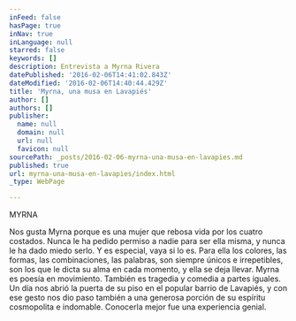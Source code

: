 ```yaml
---
inFeed: false
hasPage: true
inNav: true
inLanguage: null
starred: false
keywords: []
description: Entrevista a Myrna Rivera
datePublished: '2016-02-06T14:41:02.843Z'
dateModified: '2016-02-06T14:40:44.429Z'
title: 'Myrna, una musa en Lavapiés'
author: []
authors: []
publisher:
  name: null
  domain: null
  url: null
  favicon: null
sourcePath: _posts/2016-02-06-myrna-una-musa-en-lavapies.md
published: true
url: myrna-una-musa-en-lavapies/index.html
_type: WebPage

---
```

MYRNA

Nos gusta Myrna porque es una mujer que rebosa vida por los cuatro costados. Nunca le ha pedido permiso a nadie para ser ella misma, y nunca le ha dado miedo serlo. Y es especial, vaya si lo es. Para ella los colores, las formas, las combinaciones, las palabras, son siempre únicos e irrepetibles, son los que le dicta su alma en cada momento, y ella se deja llevar. Myrna es poesía en movimiento. También es tragedia y comedia a partes iguales. Un día nos abrió la puerta de su piso en el popular barrio de Lavapiés, y con ese gesto nos dio paso también a una generosa porción de su espíritu cosmopolita e indomable. Conocerla mejor fue una experiencia genial.